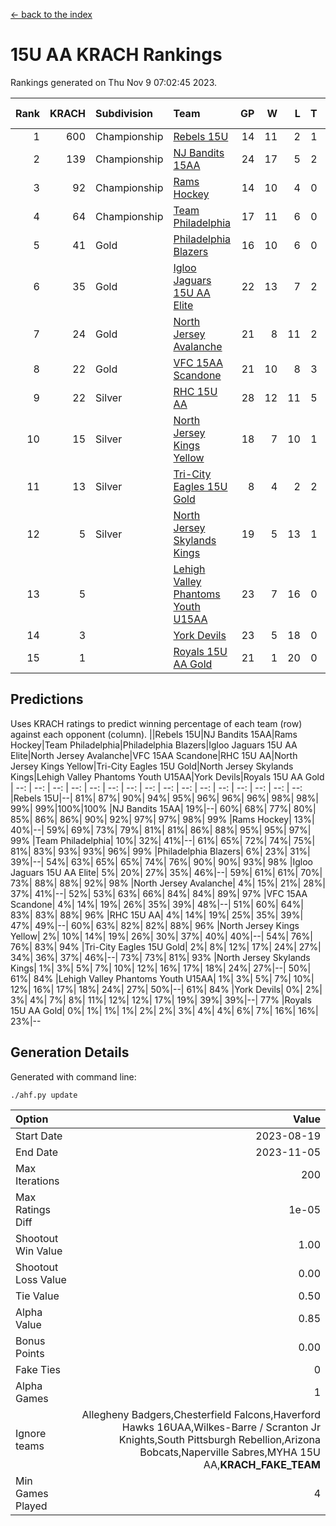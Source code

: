[<- back to the index](readme.md)
# 15U AA KRACH Rankings
Rankings generated on Thu Nov  9 07:02:45 2023.

Rank|KRACH|Subdivision|Team|GP|W|L|T|OTW|OTL|SoS|Exp Wins|Win Diff
---:|---:|:---|:---|---:|---:|---:|---:|---:|---:|---:|---:|---:
1|600|Championship|[Rebels 15U](https://gamesheetstats.com/seasons/3659/teams/140654/schedule)|14|11|2|1|0|1|613|12.3|-0.0
2|139|Championship|[NJ Bandits 15AA](https://gamesheetstats.com/seasons/3659/teams/140648/schedule)|24|17|5|2|0|1|101|18.9|0.0
3|92|Championship|[Rams Hockey](https://gamesheetstats.com/seasons/3659/teams/140653/schedule)|14|10|4|0|1|2|317|10.9|0.0
4|64|Championship|[Team Philadelphia](https://gamesheetstats.com/seasons/3659/teams/140657/schedule)|17|11|6|0|0|0|101|11.9|0.0
5|41|Gold|[Philadelphia Blazers](https://gamesheetstats.com/seasons/3659/teams/140652/schedule)|16|10|6|0|3|0|36|10.9|0.0
6|35|Gold|[Igloo Jaguars 15U AA Elite](https://gamesheetstats.com/seasons/3659/teams/140645/schedule)|22|13|7|2|1|0|29|14.9|0.0
7|24|Gold|[North Jersey Avalanche](https://gamesheetstats.com/seasons/3659/teams/140649/schedule)|21|8|11|2|2|0|268|9.9|0.0
8|22|Gold|[VFC 15AA Scandone](https://gamesheetstats.com/seasons/3659/teams/140659/schedule)|21|10|8|3|0|1|248|12.4|0.0
9|22|Silver|[RHC 15U AA](https://gamesheetstats.com/seasons/3659/teams/140655/schedule)|28|12|11|5|0|2|40|15.4|0.0
10|15|Silver|[North Jersey Kings Yellow](https://gamesheetstats.com/seasons/3659/teams/140650/schedule)|18|7|10|1|0|0|66|8.4|0.0
11|13|Silver|[Tri-City Eagles 15U Gold](https://gamesheetstats.com/seasons/3659/teams/140658/schedule)|8|4|2|2|0|0|11|5.9|0.0
12|5|Silver|[North Jersey Skylands Kings](https://gamesheetstats.com/seasons/3659/teams/140651/schedule)|19|5|13|1|0|1|59|6.4|0.0
13|5||[Lehigh Valley Phantoms Youth U15AA](https://gamesheetstats.com/seasons/3659/teams/140646/schedule)|23|7|16|0|0|0|23|7.9|0.0
14|3||[York Devils](https://gamesheetstats.com/seasons/3659/teams/140660/schedule)|23|5|18|0|1|2|54|5.9|0.0
15|1||[Royals 15U AA Gold](https://gamesheetstats.com/seasons/3659/teams/140656/schedule)|21|1|20|0|1|0|29|1.9|0.0

## Predictions
Uses KRACH ratings to predict winning percentage of each team (row) against each opponent (column).
||Rebels 15U|NJ Bandits 15AA|Rams Hockey|Team Philadelphia|Philadelphia Blazers|Igloo Jaguars 15U AA Elite|North Jersey Avalanche|VFC 15AA Scandone|RHC 15U AA|North Jersey Kings Yellow|Tri-City Eagles 15U Gold|North Jersey Skylands Kings|Lehigh Valley Phantoms Youth U15AA|York Devils|Royals 15U AA Gold
| --: | --: | --: | --: | --: | --: | --: | --: | --: | --: | --: | --: | --: | --: | --: | --: 
|Rebels 15U|--| 81%| 87%| 90%| 94%| 95%| 96%| 96%| 96%| 98%| 98%| 99%| 99%|100%|100%
|NJ Bandits 15AA| 19%|--| 60%| 68%| 77%| 80%| 85%| 86%| 86%| 90%| 92%| 97%| 97%| 98%| 99%
|Rams Hockey| 13%| 40%|--| 59%| 69%| 73%| 79%| 81%| 81%| 86%| 88%| 95%| 95%| 97%| 99%
|Team Philadelphia| 10%| 32%| 41%|--| 61%| 65%| 72%| 74%| 75%| 81%| 83%| 93%| 93%| 96%| 99%
|Philadelphia Blazers|  6%| 23%| 31%| 39%|--| 54%| 63%| 65%| 65%| 74%| 76%| 90%| 90%| 93%| 98%
|Igloo Jaguars 15U AA Elite|  5%| 20%| 27%| 35%| 46%|--| 59%| 61%| 61%| 70%| 73%| 88%| 88%| 92%| 98%
|North Jersey Avalanche|  4%| 15%| 21%| 28%| 37%| 41%|--| 52%| 53%| 63%| 66%| 84%| 84%| 89%| 97%
|VFC 15AA Scandone|  4%| 14%| 19%| 26%| 35%| 39%| 48%|--| 51%| 60%| 64%| 83%| 83%| 88%| 96%
|RHC 15U AA|  4%| 14%| 19%| 25%| 35%| 39%| 47%| 49%|--| 60%| 63%| 82%| 82%| 88%| 96%
|North Jersey Kings Yellow|  2%| 10%| 14%| 19%| 26%| 30%| 37%| 40%| 40%|--| 54%| 76%| 76%| 83%| 94%
|Tri-City Eagles 15U Gold|  2%|  8%| 12%| 17%| 24%| 27%| 34%| 36%| 37%| 46%|--| 73%| 73%| 81%| 93%
|North Jersey Skylands Kings|  1%|  3%|  5%|  7%| 10%| 12%| 16%| 17%| 18%| 24%| 27%|--| 50%| 61%| 84%
|Lehigh Valley Phantoms Youth U15AA|  1%|  3%|  5%|  7%| 10%| 12%| 16%| 17%| 18%| 24%| 27%| 50%|--| 61%| 84%
|York Devils|  0%|  2%|  3%|  4%|  7%|  8%| 11%| 12%| 12%| 17%| 19%| 39%| 39%|--| 77%
|Royals 15U AA Gold|  0%|  1%|  1%|  1%|  2%|  2%|  3%|  4%|  4%|  6%|  7%| 16%| 16%| 23%|--

## Generation Details

Generated with command line:
```
./ahf.py update
```

| Option | Value |
| :----- | ----: |
| Start Date | 2023-08-19 |
| End Date | 2023-11-05 |
| Max Iterations | 200 |
| Max Ratings Diff | 1e-05 |
| Shootout Win Value | 1.00 |
| Shootout Loss Value | 0.00 |
| Tie Value | 0.50 |
| Alpha Value | 0.85 |
| Bonus Points | 0.00 |
| Fake Ties | 0 |
| Alpha Games | 1 |
| Ignore teams | Allegheny Badgers,Chesterfield Falcons,Haverford Hawks 16UAA,Wilkes-Barre / Scranton Jr Knights,South Pittsburgh Rebellion,Arizona Bobcats,Naperville Sabres,MYHA 15U AA,__KRACH_FAKE_TEAM__ |
| Min Games Played | 4 |

